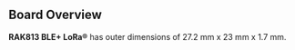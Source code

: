 ## Board Overview

**RAK813 BLE+ LoRa®** has outer dimensions of 27.2 mm x 23 mm x 1.7 mm.

<rk-img
  src="/assets/images/datasheet/rak813/board-overview/RAK813_Board_Dimension.jpg"
  width="60%"
  figure-number="2"
  caption="RAK813 Board Dimensions"
/>
